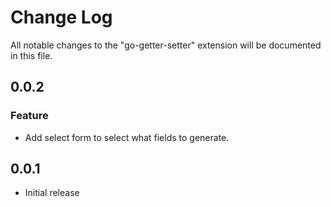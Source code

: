 # Change Log

All notable changes to the "go-getter-setter" extension will be documented in this file.

## 0.0.2

### Feature

- Add select form to select what fields to generate.

## 0.0.1

- Initial release
